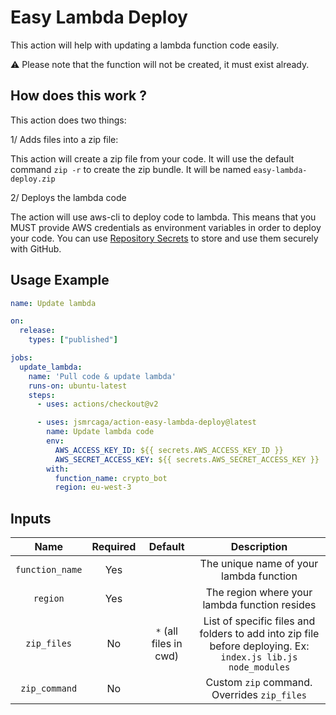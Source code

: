 # Easy Lambda Deploy

This action will help with updating a lambda function code easily.

⚠️ Please note that the function will not be created, it must exist already.

## How does this work ?
This action does two things:

1/ Adds files into a zip file:

This action will create a zip file from your code.
It will use the default command `zip -r` to create the zip bundle. It will be named `easy-lambda-deploy.zip`

2/ Deploys the lambda code

The action will use aws-cli to deploy code to lambda. This means that you MUST provide AWS credentials as environment variables
in order to deploy your code. You can use [Repository Secrets](https://docs.github.com/en/actions/reference/encrypted-secrets) to store and use them
securely with GitHub.

## Usage Example

```yml
name: Update lambda

on:
  release:
    types: ["published"]

jobs:
  update_lambda:
    name: 'Pull code & update lambda'
    runs-on: ubuntu-latest
    steps:
      - uses: actions/checkout@v2

      - uses: jsmrcaga/action-easy-lambda-deploy@latest
        name: Update lambda code
        env:
          AWS_ACCESS_KEY_ID: ${{ secrets.AWS_ACCESS_KEY_ID }}
          AWS_SECRET_ACCESS_KEY: ${{ secrets.AWS_SECRET_ACCESS_KEY }}
        with:
          function_name: crypto_bot
          region: eu-west-3
```

## Inputs

| Name | Required | Default | Description |
|:----:|:--------:|:-------:|:-----------:|
| `function_name` | Yes |  | The unique name of your lambda function |
| `region` | Yes |  | The region where your lambda function resides |
| `zip_files` | No | `*` (all files in cwd) | List of specific files and folders to add into zip file before deploying. Ex: `index.js lib.js node_modules` |
| `zip_command` | No |  | Custom `zip` command. Overrides `zip_files` |
